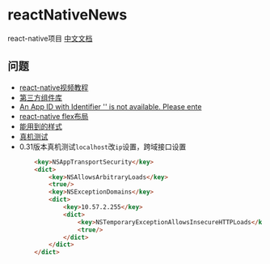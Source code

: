 # reactNativeNews

react-native项目
[中文文档](http://reactnative.cn/docs/0.31/getting-started.html)

## 问题

* [react-native视频教程](http://reactnative.cn/post/759)
* [第三方组件库](https://js.coach/react-native#content)
* [An App ID with Identifier '' is not available. Please ente](http://blog.csdn.net/soindy/article/details/47184933)
* [react-native flex布局](http://www.tuicool.com/articles/a6Rjmi2)
* [能用到的样式](http://www.cnblogs.com/suxun/p/5222175.html)
* [真机测试](http://www.open-open.com/lib/view/open1456707122859.html)
* 0.31版本真机测试`localhost`改`ip`设置，跨域接口设置
	```html
		<key>NSAppTransportSecurity</key>
		<dict>
			<key>NSAllowsArbitraryLoads</key>
			<true/>
			<key>NSExceptionDomains</key>
			<dict>
				<key>10.57.2.255</key>
				<dict>
					<key>NSTemporaryExceptionAllowsInsecureHTTPLoads</key>
					<true/>
				</dict>
			</dict>
		</dict>
	```
